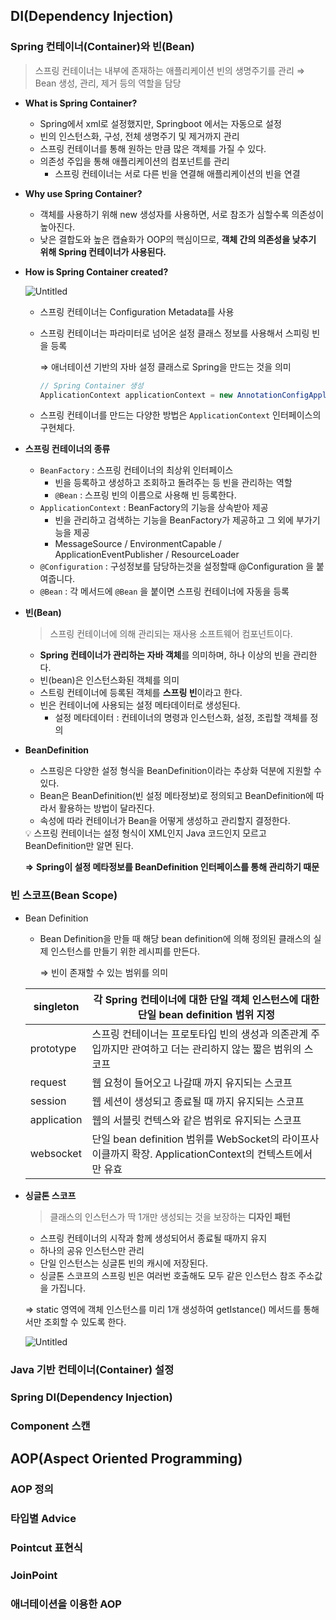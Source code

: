 ## DI(Dependency Injection)

### Spring 컨테이너(Container)와 빈(Bean)

> 스프링 컨테이너는 내부에 존재하는 애플리케이션 빈의 생명주기를 관리
⇒ Bean 생성, 관리, 제거 등의 역할을 담당
> 
- **What is Spring Container?**
    - Spring에서 xml로 설정했지만, Springboot 에서는 자동으로 설정
    - 빈의 인스턴스화, 구성, 전체 생명주기 및 제거까지 관리
    - 스프링 컨테이너를 통해 원하는 만큼 많은 객체를 가질 수 있다.
    - 의존성 주입을 통해 애플리케이션의 컴포넌트를 관리
        - 스프링 컨테이너는 서로 다른 빈을 연결해 애플리케이션의 빈을 연결

- **Why use Spring Container?**
    - 객체를 사용하기 위해 new 생성자를 사용하면, 서로 참조가 심할수록 의존성이 높아진다.
    - 낮은 결합도와 높은 캡슐화가 OOP의 핵심이므로, **객체 간의 의존성을 낮추기 위해 Spring 컨테이너가 사용된다.**

- **How is Spring Container created?**
    
    ![Untitled](https://s3-us-west-2.amazonaws.com/secure.notion-static.com/5e381e0a-c6dc-4aba-b374-62001bad1554/Untitled.png)
    
    - 스프링 컨테이너는 Configuration Metadata를 사용
    - 스프링 컨테이너는 파라미터로 넘어온 설정 클래스 정보를 사용해서 스피링 빈을 등록
        
        ⇒ 애너테이션 기반의 자바 설정 클래스로 Spring을 만드는 것을 의미
        
        ```java
        // Spring Container 생성
        ApplicationContext applicationContext = new AnnotationConfigApplicationContext(AppConfig.class);
        ```
        
    - 스프링 컨테이너를 만드는 다양한 방법은 `ApplicationContext` 인터페이스의 구현체다.

- **스프링 컨테이너의 종류**
    - `BeanFactory` : 스프링 컨테이너의 최상위 인터페이스
        - 빈을 등록하고 생성하고 조회하고 돌려주는 등 빈을 관리하는 역할
        - `@Bean` : 스프링 빈의 이름으로 사용해 빈 등록한다.
    - `ApplicationContext` : BeanFactory의 기능을 상속받아 제공
        - 빈을 관리하고 검색하는 기능을 BeanFactory가 제공하고 그 외에 부가기능을 제공
        - MessageSource / EnvironmentCapable / ApplicationEventPublisher / ResourceLoader
    - `@Configuration` : 구성정보를 담당하는것을 설정할때 @Configuration 을 붙여줍니다.
    - `@Bean` : 각 메서드에 `@Bean` 을 붙이면 스프링 컨테이너에 자동을 등록

- **빈(Bean)**
    
    > 스프링 컨테이너에 의해 관리되는 재사용 소프트웨어 컴포넌트이다.
    > 
    - **Spring 컨테이너가 관리하는 자바 객체**를 의미하며, 하나 이상의 빈을 관리한다.
    - 빈(bean)은 인스턴스화된 객체를 의미
    - 스트링 컨테이너에 등록된 객체를 **스프링 빈**이라고 한다.
    - 빈은 컨테이너에 사용되는 설정 메타데이터로 생성된다.
        - 설정 메타데이터 : 컨테이너의 명령과 인스턴스화, 설정, 조립할 객체를 정의
- **BeanDefinition**
    - 스프링은 다양한 설정 형식을 BeanDefinition이라는 추상화 덕분에 지원할 수 있다.
    - Bean은 BeanDefinition(빈 설정 메타정보)로 정의되고 BeanDefinition에 따라서 활용하는 방법이 달라진다.
    - 속성에 따라 컨테이너가 Bean을 어떻게 생성하고 관리할지 결정한다.
    
    <aside>
    💡 스프링 컨테이너는 설정 형식이 XML인지 Java 코드인지 모르고 BeanDefinition만 알면 된다.
    
    **⇒** **Spring이 설정 메타정보를 BeanDefinition 인터페이스를 통해 관리하기 때문**
    
    </aside>
    

### 빈 스코프(Bean Scope)

- Bean Definition
    - Bean Definition을 만들 때 해당 bean definition에 의해 정의된 클래스의 실제 인스턴스를 만들기 위한 레시피를 만든다.
        
        ⇒ 빈이 존재할 수 있는 범위를 의미
        
    
    | singleton | 각 Spring 컨테이너에 대한 단일 객체 인스턴스에 대한 단일 bean definition 범위 지정 |
    | --- | --- |
    | prototype | 스프링 컨테이너는 프로토타입 빈의 생성과 의존관계 주입까지만 관여하고 더는 관리하지 않는 짧은 범위의 스코프 |
    | request | 웹 요청이 들어오고 나갈때 까지 유지되는 스코프 |
    | session | 웹 세션이 생성되고 종료될 때 까지 유지되는 스코프 |
    | application | 웹의 서블릿 컨텍스와 같은 범위로 유지되는 스코프 |
    | websocket | 단일 bean definition 범위를 WebSocket의 라이프사이클까지 확장. ApplicationContext의 컨텍스트에서만 유효 |
- **싱글톤 스코프**
    
    > 클래스의 인스턴스가 딱 1개만 생성되는 것을 보장하는 **디자인 패턴**
    > 
    - 스프링 컨테이너의 시작과 함께 생성되어서 종료될 때까지 유지
    - 하나의 공유 인스턴스만 관리
    - 단일 인스턴스는 싱글톤 빈의 캐시에 저장된다.
    - 싱글톤 스코프의 스프링 빈은 여러번 호출해도 모두 같은 인스턴스 참조 주소값을 가집니다.
    
    ⇒ static 영역에 객체 인스턴스를 미리 1개 생성하여 getIstance() 메서드를 통해서만 조회할 수 있도록 한다.
    
    ![Untitled](https://s3-us-west-2.amazonaws.com/secure.notion-static.com/10905094-d648-4bab-9ffd-f91b26b7243d/Untitled.png)
    

### Java 기반 컨테이너(Container) 설정

### Spring DI(Dependency Injection)

### Component 스캔

## AOP(Aspect Oriented Programming)

### AOP 정의

### 타입별 Advice

### Pointcut 표현식

### JoinPoint

### 애너테이션을 이용한 AOP
